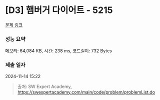 # [D3] 햄버거 다이어트 - 5215 

[문제 링크](https://swexpertacademy.com/main/code/problem/problemDetail.do?contestProbId=AWT-lPB6dHUDFAVT) 

### 성능 요약

메모리: 64,084 KB, 시간: 238 ms, 코드길이: 732 Bytes

### 제출 일자

2024-11-14 15:22



> 출처: SW Expert Academy, https://swexpertacademy.com/main/code/problem/problemList.do